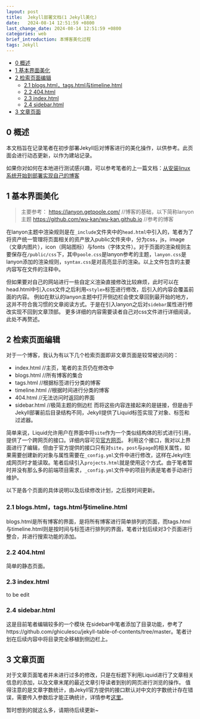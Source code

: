 ```yaml
---
layout: post
title:  Jekyll部署文档(1 Jekyll美化)
date:   2024-08-14 12:51:59 +0800
last_change_date: 2024-08-14 12:51:59 +0800
categories: web
brief_introduction: 本博客美化过程
tags: Jekyll
---
```


- [0 概述](#0-概述)
- [1 基本界面美化](#1-基本界面美化)
- [2 检索页面编辑](#2-检索页面编辑)
  - [2.1 blogs.html，tags.html与timeline.html](#21-blogshtmltagshtml与timelinehtml)
  - [2.2 404.html](#22-404html)
  - [2.3 index.html](#23-indexhtml)
  - [2.4 sidebar.html](#24-sidebarhtml)
- [3 文章页面](#3-文章页面)

## 0 概述
本文档旨在记录笔者在初步部署Jekyll后对博客进行的美化操作，以供参考。此页面会进行动态更新，以作为建站记录。

如果你对如何在本地进行测试感兴趣，可以参考笔者的上一篇文档：[从安装linux系统开始到部署实现自己的博客]({{site.path}}/web/2024/07/09/Jekyll0.html)

## 1 基本界面美化
>主要参考：
https://lanyon.getpoole.com/                                //博客的基础，以下简称lanyon主题
https://github.com/wu-kan/wu-kan.github.io                  //参考的博客

在lanyon主题中渲染规则是在`_include`文件夹中的`head.html`中引入的，笔者为了将资产统一管理将页面相关的资产放入public文件夹中，分为css，js，image（文章内图片），icon（网站图标）与fonts（字体文件）。对于页面的渲染规则主要保存在`/public/css`下，其中`poole.css`是lanyon参考的主题，`lanyon.css`是lanyon添加的渲染规则，`syntax.css`是对高亮显示的渲染。以上文件包含的主要内容写在文件的注释中。

但如果要对自己的网站进行一些自定义渲染直接修改比较麻烦，此时可以在head.html中引入css文件之后利用`<style>`标签进行修改，后引入的内容会覆盖前面的内容。
例如在默认的lanyon主题中打开侧边栏会使文章回到最开始的地方，这并不符合我习惯的文章阅读方式。于是在引入lanyon之后对`sidebar`属性进行修改实现不回到文章顶部。
更多详细的内容需要读者自己对css文件进行详细阅读，此处不再赘述。

## 2 检索页面编辑
对于一个博客，我认为有以下几个检索页面即非文章页面是较常被访问的：
- index.html    //主页，笔者的主页仍在修改中
- blogs.html    //所有博客的集合
- tags.html     //根据标签进行分类的博客
- timeline.html //根据时间进行分类的博客
- 404.html      //无法访问时返回的界面
- sidebar.html  //极简主题的侧边栏
而将这些内容连接起来的是链接，但是由于Jekyll部署前后目录结构不同，Jekyll提供了Liquid标签实现了对象、标签和过滤器。

简单来说，Liquid允许用户在界面中将`site`作为一个类似结构体的形式进行引用，提供了一个跨网页的接口。详细内容可见[官方网页](https://shopify.github.io/liquid/basics/introduction/)。
利用这个接口，我对以上界面进行了编辑，但由于官方提供的接口只有对`site`，`post`与`page`的相关属性，如果需要创建新的对象与属性需要在`_config.yml`文件中进行修改，这样在Jekyll生成网页时才能读取。笔者后续引入`projects.html`就是使用这个方式。由于笔者暂时并没有那么多的前端项目需求，`_config.yml`文件中的项目列表是笔者手动进行维护。

以下是各个页面的具体说明以及后续修改计划，之后按时间更新。

### 2.1 blogs.html，tags.html与timeline.html
blogs.html是所有博客的界面，是将所有博客进行简单排列的页面，而tags.html与timeline.html则是按时间与标签进行排列的界面，笔者计划后续对3个页面进行整合，并进行搜索功能的添加。

### 2.2 404.html
简单的静态页面。

### 2.3 index.html
to be edit

### 2.4 sidebar.html
这是目前笔者编辑较多的一个模块
在sidebar中笔者添加了目录功能，参考了https://github.com/ghiculescu/jekyll-table-of-contents/tree/master。笔者计划在后续内容中将目录完全移植到侧边栏上。

## 3 文章页面
对于文章页面笔者并未进行过多的修改，只是在标题下利用Liquid进行了文章相关信息的添加，以及文章末尾的最近文章引导读者到别的网页进行浏览的操作。
值得注意的是文章字数统计，由Jekyll官方提供的接口默认对中文的字数统计存在错误，需要传入参数后才能正确统计，详情参考[这里](https://www.54year.com/blog/jekyll%E5%87%BD%E6%95%B0(number_of_words)%E4%B8%AD%E6%96%87%E5%AD%97%E6%95%B0%E9%94%99%E8%AF%AF%E9%97%AE%E9%A2%98.html)。

暂时想到的就这么多，请期待后续更新~